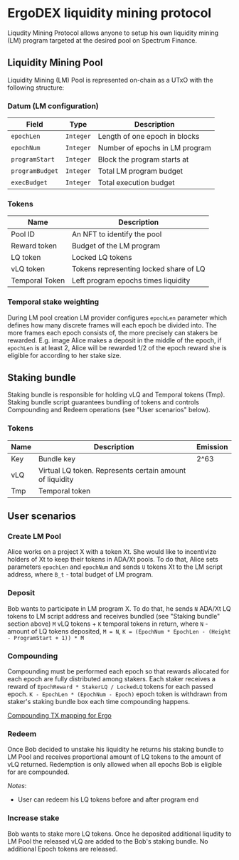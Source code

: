 # ErgoDEX liquidity mining protocol

Liqudity Mining Protocol allows anyone to setup his own liquidity mining (LM) program targeted at the desired pool on Spectrum Finance.

## Liquidity Mining Pool
Liquidity Mining (LM) Pool is represented on-chain as a UTxO with the following structure:

### Datum (LM configuration)
| Field           | Type      | Description                    |
|-----------------|-----------|--------------------------------|
| `epochLen`      | `Integer` | Length of one epoch in blocks  |
| `epochNum`      | `Integer` | Number of epochs in LM program |
| `programStart`  | `Integer` | Block the program starts at    |
| `programBudget` | `Integer` | Total LM program budget        |
| `execBudget`    | `Integer` | Total execution budget         |

### Tokens
| Name           | Description                            |
|----------------|----------------------------------------|
| Pool ID        | An NFT to identify the pool            |
| Reward token   | Budget of the LM program               |
| LQ token       | Locked LQ tokens                       |
| vLQ token      | Tokens representing locked share of LQ |
| Temporal Token | Left program epochs times liquidity    |

### Temporal stake weighting
During LM pool creation LM provider configures `epochLen` parameter which defines how many discrete frames will each epoch be divided into.
The more frames each epoch consists of, the more precisely can stakers be rewarded. E.g. image Alice makes a deposit in the middle of the epoch, 
if `epochLen` is at least 2, Alice will be rewarded 1/2 of the epoch reward she is eligible for according to her stake size.

## Staking bundle
Staking bundle is responsible for holding vLQ and Temporal tokens (Tmp). Staking bundle script guarantees bundling of tokens and controls Compounding and Redeem operations (see "User scenarios" below).

### Tokens
| Name | Description                                              | Emission |
|------|----------------------------------------------------------|----------|
| Key  | Bundle key                                               | 2^63     |
| vLQ  | Virtual LQ token. Represents certain amount of liquidity |          |
| Tmp  | Temporal token                                           |          |


## User scenarios

### Create LM Pool
Alice works on a project X with a token Xt. She would like to incentivize holders of Xt to keep their tokens in ADA/Xt pools.
To do that, Alice sets parameters `epochLen` and `epochNum` and sends `U` tokens Xt to the LM script address, where `B_t` - total budget of LM program.

### Deposit
Bob wants to participate in LM program X. To do that, he sends `N` ADA/Xt LQ tokens to LM script address and receives bundled (see "Staking bundle" section above) `M` vLQ tokens + `K` temporal tokens in return, where `N` - amount of LQ tokens deposited, `M = N`, `K = (EpochNum * EpochLen - (Height - ProgramStart + 1)) * M`

### Compounding
Compounding must be performed each epoch so that rewards allocated for each epoch are fully distributed among stakers. 
Each staker receives a reward of `EpochReward * StakerLQ / LockedLQ` tokens for each passed epoch. 
`K - EpochLen * (EpochNum - Epoch)` epoch token is withdrawn from staker's staking bundle box each time compounding happens.

[Compounding TX mapping for Ergo](./../img/compound.svg)

### Redeem
Once Bob decided to unstake his liquidity he returns his staking bundle to LM Pool and receives proportional amount of LQ tokens to the amount of vLQ returned. Redemption is only allowed when all epochs Bob is eligible for are compounded.

_Notes_:
* User can redeem his LQ tokens before and after program end

### Increase stake
Bob wants to stake more LQ tokens. Once he deposited additional liqudity to LM Pool the released vLQ are added to the Bob's staking bundle. No additional Epoch tokens are released. 
